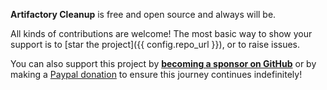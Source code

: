 **Artifactory Cleanup** is free and open source and always will be.

All kinds of contributions are welcome! The most basic way to show your support is to
[star the project]({{ config.repo_url }}), or to raise issues.

You can also support this project by [**becoming a sponsor on GitHub**](https://github.com/sponsors/crazy-max) or
by making a [Paypal donation](https://www.paypal.me/crazyws) to ensure this journey continues indefinitely!
